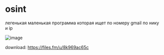 # osint
легенькая маленькая программа которая ищет по номеру gmail по нику и ip

![image](https://github.com/user-attachments/assets/e98ce78e-2590-49f6-bbf0-8d3c995dbdb0)

download: https://files.fm/u/8k969ac65c

